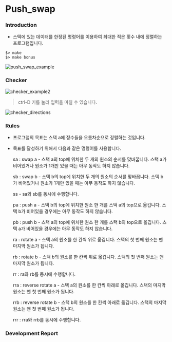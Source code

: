 # Push_swap
### Introduction
- 스택에 있는 데이터를 한정된 명령어를 이용하여 최대한 적은 횟수 내에 정렬하는 프로그램입니다.
```
$> make
$> make bonus
```
![push_swap_example](https://user-images.githubusercontent.com/69841779/211346679-b9c99729-1195-4250-8815-c831906d6f04.gif)
### Checker
![checker_example2](https://user-images.githubusercontent.com/69841779/211349374-f7dae3a8-1c4a-421a-bd9a-c9f93fdd83a6.gif)
> ctrl-D 키를 눌러 입력을 마칠 수 있습니다.

![checker_directions](https://user-images.githubusercontent.com/69841779/211348830-76d5bb33-ea4e-41d2-aea0-3ad9ca283c07.gif)
### Rules
- 프로그램의 목표는 스택 a에 정수들을 오름차순으로 정렬하는 것입니다.
- 목표를 달성하기 위해서 다음과 같은 명령어를 사용합니다.

	sa : swap a - 스택 a의 top에 위치한 두 개의 원소의 순서를 맞바꿉니다. 스택 a가 비어있거나 원소가 1개만 있을 때는 아무 동작도 하지 않습니다.
	 
	sb : swap b - 스택 b의 top에 위치한 두 개의 원소의 순서를 맞바꿉니다. 스택 b가 비어있거나 원소가 1개만 있을 때는 아무 동작도 하지 않습니다.
	
	ss - sa와 sb를 동시에 수행합니다.

	pa : push a - 스택 b의 top에 위치한 원소 한 개를 스택 a의 top으로 옮깁니다. 스택 b가 비어있을 경우에는 아무 동작도 하지 않습니다.

	pb : push b - 스택 a의 top에 위치한 원소 한 개를 스택 b의 top으로 옮깁니다. 스택 a가 비어있을 경우에는 아무 동작도 하지 않습니다.

	ra : rotate a - 스택 a의 원소를 한 칸씩 위로 옮깁니다. 스택의 첫 번째 원소는 맨 마지막 원소가 됩니다.

	rb : rotate b - 스택 b의 원소를 한 칸씩 위로 옮깁니다. 스택의 첫 번째 원소는 맨 마지막 원소가 됩니다.

	rr : ra와 rb를 동시에 수행합니다.

	rra : reverse rotate a - 스택 a의 원소를 한 칸씩 아래로 옮깁니다. 스택의 마지막 원소는 맨 첫 번째 원소가 됩니다.

	rrb : reverse rotate b - 스택 b의 원소를 한 칸씩 아래로 옮깁니다. 스택의 마지막 원소는 맨 첫 번째 원소가 됩니다.

	rrr : rra와 rrb를 동시에 수행합니다.

### Development Report

